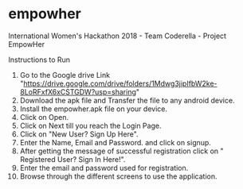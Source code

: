 # empowher
International Women's Hackathon 2018 - Team Coderella - Project EmpowHer

Instructions to Run

1) Go to the Google drive Link "https://drive.google.com/drive/folders/1Mdwg3jipIfbW2ke-8LoRFxfX6xCSTGDW?usp=sharing"
2) Download the apk file and Transfer the file to any android device.
3) Install the empowher.apk file on your device.
4) Click on Open.
5) Click on Next till you reach the Login Page.
6) Click on "New User? Sign Up Here".
7) Enter the Name, Email and Password. and click on signup.
8) After getting the message of successful registration click on " Registered User? Sign In Here!".
9) Enter the email and password used for registration.
10) Browse through the different screens to use the application.
